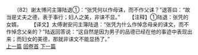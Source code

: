 　　（82）谢太博问主簿陆退①：“张凭何以作母诔，而不作父诔？”退答曰：“故当是丈夫之德，表于事行；妇人之美，非诔不显。”
　　【注释】①陆退：张凭的女婿。
　　【译文】太傅谢安问主簿陆退：“张凭为什么作悼念母亲的诔文，而不作悼念父亲的？”陆返回答说：“这自然是因为男子的品德已经在他的事迹中表现出来；而妇女的美德，那就非诔文不能显扬了。”
<br>[上一篇](04_081) [回卷首](04_000) [下一篇](04_083)
